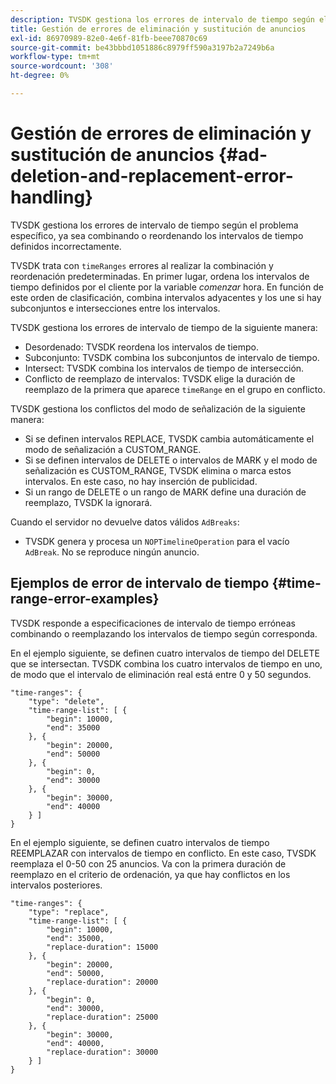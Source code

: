 ```yaml
---
description: TVSDK gestiona los errores de intervalo de tiempo según el problema específico, ya sea combinando o reordenando los intervalos de tiempo definidos incorrectamente.
title: Gestión de errores de eliminación y sustitución de anuncios
exl-id: 86970989-82e0-4e6f-81fb-beee70870c69
source-git-commit: be43bbbd1051886c8979ff590a3197b2a7249b6a
workflow-type: tm+mt
source-wordcount: '308'
ht-degree: 0%

---
```


# Gestión de errores de eliminación y sustitución de anuncios {#ad-deletion-and-replacement-error-handling}

TVSDK gestiona los errores de intervalo de tiempo según el problema específico, ya sea combinando o reordenando los intervalos de tiempo definidos incorrectamente.

TVSDK trata con `timeRanges` errores al realizar la combinación y reordenación predeterminadas. En primer lugar, ordena los intervalos de tiempo definidos por el cliente por la variable *comenzar* hora. En función de este orden de clasificación, combina intervalos adyacentes y los une si hay subconjuntos e intersecciones entre los intervalos.

TVSDK gestiona los errores de intervalo de tiempo de la siguiente manera:

* Desordenado: TVSDK reordena los intervalos de tiempo.
* Subconjunto: TVSDK combina los subconjuntos de intervalo de tiempo.
* Intersect: TVSDK combina los intervalos de tiempo de intersección.
* Conflicto de reemplazo de intervalos: TVSDK elige la duración de reemplazo de la primera que aparece `timeRange` en el grupo en conflicto.

TVSDK gestiona los conflictos del modo de señalización de la siguiente manera:

* Si se definen intervalos REPLACE, TVSDK cambia automáticamente el modo de señalización a CUSTOM_RANGE.
* Si se definen intervalos de DELETE o intervalos de MARK y el modo de señalización es CUSTOM_RANGE, TVSDK elimina o marca estos intervalos. En este caso, no hay inserción de publicidad.
* Si un rango de DELETE o un rango de MARK define una duración de reemplazo, TVSDK la ignorará.

Cuando el servidor no devuelve datos válidos `AdBreaks`:

* TVSDK genera y procesa un `NOPTimelineOperation` para el vacío `AdBreak`. No se reproduce ningún anuncio.

## Ejemplos de error de intervalo de tiempo {#time-range-error-examples}

TVSDK responde a especificaciones de intervalo de tiempo erróneas combinando o reemplazando los intervalos de tiempo según corresponda.

En el ejemplo siguiente, se definen cuatro intervalos de tiempo del DELETE que se intersectan. TVSDK combina los cuatro intervalos de tiempo en uno, de modo que el intervalo de eliminación real está entre 0 y 50 segundos.

```
"time-ranges": {
    "type": "delete",
    "time-range-list": [ {
        "begin": 10000,
        "end": 35000
    }, {
        "begin": 20000,
        "end": 50000
    }, {
        "begin": 0,
        "end": 30000
    }, {
        "begin": 30000,
        "end": 40000
    } ]
}
```

En el ejemplo siguiente, se definen cuatro intervalos de tiempo REEMPLAZAR con intervalos de tiempo en conflicto. En este caso, TVSDK reemplaza el 0-50 con 25 anuncios. Va con la primera duración de reemplazo en el criterio de ordenación, ya que hay conflictos en los intervalos posteriores.

```
"time-ranges": {
    "type": "replace",
    "time-range-list": [ {
        "begin": 10000,
        "end": 35000,
        "replace-duration": 15000
    }, {
        "begin": 20000,
        "end": 50000,
        "replace-duration": 20000
    }, {
        "begin": 0,
        "end": 30000,
        "replace-duration": 25000
    }, {
        "begin": 30000,
        "end": 40000,
        "replace-duration": 30000
    } ]
}
```
